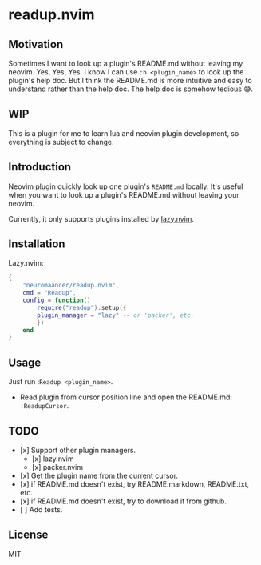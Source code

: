 # readup.nvim

## Motivation

Sometimes I want to look up a plugin's README.md without leaving my neovim. Yes, Yes, Yes. I know I can use `:h <plugin_name>` to look up the plugin's help doc. But I think the README.md is more intuitive and easy to understand rather than the help doc. The help doc is somehow tedious 😅.

## WIP

This is a plugin for me to learn lua and neovim plugin development, so everything is subject to change.

## Introduction

Neovim plugin quickly look up one plugin's `README.md` locally. It's useful when you want to look up a plugin's README.md without leaving your neovim.

Currently, it only supports plugins installed by [lazy.nvim](https://github.com/folke/lazy.nvim).

## Installation

Lazy.nvim:

```lua
{
    "neuromaancer/readup.nvim",
    cmd = "Readup",
    config = function()
        require("readup").setup({
        plugin_manager = "lazy" -- or 'packer', etc.
        })
    end
}
```

## Usage

Just run :`Readup <plugin_name>`.

- Read plugin from cursor position line and open the README.md: `:ReadupCursor`.

## TODO

- \[x\] Support other plugin managers.
  - \[x\] lazy.nvim
  - \[x\] packer.nvim
- \[x\] Get the plugin name from the current cursor.
- \[x\] if README.md doesn't exist, try README.markdown, README.txt, etc.
- \[x\] if README.md doesn't exist, try to download it from github.
- \[ \] Add tests.

## License

MIT

